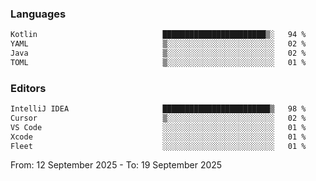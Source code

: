 <!--START_SECTION:waka-->
### Languages
```txt
Kotlin                            ███████████████████████▒░   94 %
YAML                              ▒░░░░░░░░░░░░░░░░░░░░░░░░   02 %
Java                              ▒░░░░░░░░░░░░░░░░░░░░░░░░   02 %
TOML                              ▒░░░░░░░░░░░░░░░░░░░░░░░░   01 %
```

### Editors
```txt
IntelliJ IDEA                     ████████████████████████▒   98 %
Cursor                            ▒░░░░░░░░░░░░░░░░░░░░░░░░   02 %
VS Code                           ░░░░░░░░░░░░░░░░░░░░░░░░░   01 %
Xcode                             ░░░░░░░░░░░░░░░░░░░░░░░░░   01 %
Fleet                             ░░░░░░░░░░░░░░░░░░░░░░░░░   01 %
```

From: 12 September 2025 - To: 19 September 2025
<!--END_SECTION:waka-->
